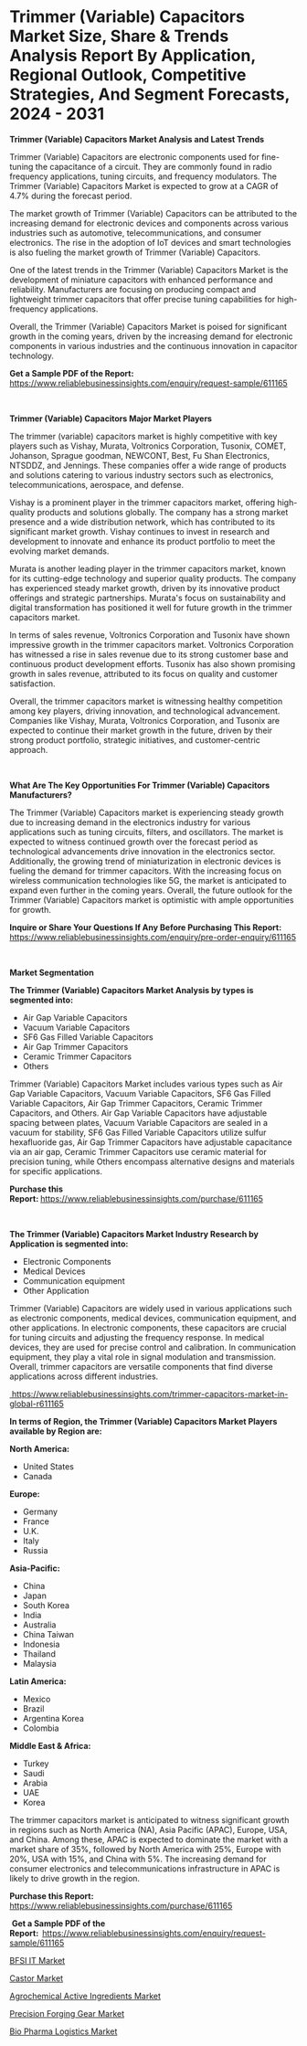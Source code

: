 <p><h1>Trimmer (Variable) Capacitors Market Size, Share & Trends Analysis Report By Application, Regional Outlook, Competitive Strategies, And Segment Forecasts, 2024 - 2031</h1></p><p><strong>Trimmer (Variable) Capacitors Market Analysis and Latest Trends</strong></p>
<p><p>Trimmer (Variable) Capacitors are electronic components used for fine-tuning the capacitance of a circuit. They are commonly found in radio frequency applications, tuning circuits, and frequency modulators. The Trimmer (Variable) Capacitors Market is expected to grow at a CAGR of 4.7% during the forecast period.</p><p>The market growth of Trimmer (Variable) Capacitors can be attributed to the increasing demand for electronic devices and components across various industries such as automotive, telecommunications, and consumer electronics. The rise in the adoption of IoT devices and smart technologies is also fueling the market growth of Trimmer (Variable) Capacitors.</p><p>One of the latest trends in the Trimmer (Variable) Capacitors Market is the development of miniature capacitors with enhanced performance and reliability. Manufacturers are focusing on producing compact and lightweight trimmer capacitors that offer precise tuning capabilities for high-frequency applications.</p><p>Overall, the Trimmer (Variable) Capacitors Market is poised for significant growth in the coming years, driven by the increasing demand for electronic components in various industries and the continuous innovation in capacitor technology.</p></p>
<p><strong>Get a Sample PDF of the Report:&nbsp;</strong> <a href="https://www.reliablebusinessinsights.com/enquiry/request-sample/611165">https://www.reliablebusinessinsights.com/enquiry/request-sample/611165</a></p>
<p>&nbsp;</p>
<p><strong>Trimmer (Variable) Capacitors Major Market Players</strong></p>
<p><p>The trimmer (variable) capacitors market is highly competitive with key players such as Vishay, Murata, Voltronics Corporation, Tusonix, COMET, Johanson, Sprague goodman, NEWCONT, Best, Fu Shan Electronics, NTSDDZ, and Jennings. These companies offer a wide range of products and solutions catering to various industry sectors such as electronics, telecommunications, aerospace, and defense.</p><p>Vishay is a prominent player in the trimmer capacitors market, offering high-quality products and solutions globally. The company has a strong market presence and a wide distribution network, which has contributed to its significant market growth. Vishay continues to invest in research and development to innovate and enhance its product portfolio to meet the evolving market demands.</p><p>Murata is another leading player in the trimmer capacitors market, known for its cutting-edge technology and superior quality products. The company has experienced steady market growth, driven by its innovative product offerings and strategic partnerships. Murata's focus on sustainability and digital transformation has positioned it well for future growth in the trimmer capacitors market.</p><p>In terms of sales revenue, Voltronics Corporation and Tusonix have shown impressive growth in the trimmer capacitors market. Voltronics Corporation has witnessed a rise in sales revenue due to its strong customer base and continuous product development efforts. Tusonix has also shown promising growth in sales revenue, attributed to its focus on quality and customer satisfaction.</p><p>Overall, the trimmer capacitors market is witnessing healthy competition among key players, driving innovation, and technological advancement. Companies like Vishay, Murata, Voltronics Corporation, and Tusonix are expected to continue their market growth in the future, driven by their strong product portfolio, strategic initiatives, and customer-centric approach.</p></p>
<p>&nbsp;</p>
<p><strong>What Are The Key Opportunities For Trimmer (Variable) Capacitors Manufacturers?</strong></p>
<p><p>The Trimmer (Variable) Capacitors market is experiencing steady growth due to increasing demand in the electronics industry for various applications such as tuning circuits, filters, and oscillators. The market is expected to witness continued growth over the forecast period as technological advancements drive innovation in the electronics sector. Additionally, the growing trend of miniaturization in electronic devices is fueling the demand for trimmer capacitors. With the increasing focus on wireless communication technologies like 5G, the market is anticipated to expand even further in the coming years. Overall, the future outlook for the Trimmer (Variable) Capacitors market is optimistic with ample opportunities for growth.</p></p>
<p><strong>Inquire or Share Your Questions If Any Before Purchasing This Report:</strong> <a href="https://www.reliablebusinessinsights.com/enquiry/pre-order-enquiry/611165">https://www.reliablebusinessinsights.com/enquiry/pre-order-enquiry/611165</a></p>
<p>&nbsp;</p>
<p><strong>Market Segmentation</strong></p>
<p><strong>The Trimmer (Variable) Capacitors Market Analysis by types is segmented into:</strong></p>
<p><ul><li>Air Gap Variable Capacitors</li><li>Vacuum Variable Capacitors</li><li>SF6 Gas Filled Variable Capacitors</li><li>Air Gap Trimmer Capacitors</li><li>Ceramic Trimmer Capacitors</li><li>Others</li></ul></p>
<p><p>Trimmer (Variable) Capacitors Market includes various types such as Air Gap Variable Capacitors, Vacuum Variable Capacitors, SF6 Gas Filled Variable Capacitors, Air Gap Trimmer Capacitors, Ceramic Trimmer Capacitors, and Others. Air Gap Variable Capacitors have adjustable spacing between plates, Vacuum Variable Capacitors are sealed in a vacuum for stability, SF6 Gas Filled Variable Capacitors utilize sulfur hexafluoride gas, Air Gap Trimmer Capacitors have adjustable capacitance via an air gap, Ceramic Trimmer Capacitors use ceramic material for precision tuning, while Others encompass alternative designs and materials for specific applications.</p></p>
<p><strong>Purchase this Report:&nbsp;</strong><a href="https://www.reliablebusinessinsights.com/purchase/611165">https://www.reliablebusinessinsights.com/purchase/611165</a></p>
<p>&nbsp;</p>
<p><strong>The Trimmer (Variable) Capacitors Market Industry Research by Application is segmented into:</strong></p>
<p><ul><li>Electronic Components</li><li>Medical Devices</li><li>Communication equipment</li><li>Other Application</li></ul></p>
<p><p>Trimmer (Variable) Capacitors are widely used in various applications such as electronic components, medical devices, communication equipment, and other applications. In electronic components, these capacitors are crucial for tuning circuits and adjusting the frequency response. In medical devices, they are used for precise control and calibration. In communication equipment, they play a vital role in signal modulation and transmission. Overall, trimmer capacitors are versatile components that find diverse applications across different industries.</p></p>
<p><a href="https://www.reliablebusinessinsights.com/trimmer-capacitors-market-in-global-r611165">&nbsp;https://www.reliablebusinessinsights.com/trimmer-capacitors-market-in-global-r611165</a></p>
<p><strong>In terms of Region, the Trimmer (Variable) Capacitors Market Players available by Region are:</strong></p>
<p>
    <p> <strong> North America: </strong>
        <ul>
            <li>United States</li>
            <li>Canada</li>
        </ul>
        </p> 
    <p> <strong> Europe: </strong>
        <ul>
            <li>Germany</li>
            <li>France</li>
            <li>U.K.</li>
            <li>Italy</li>
            <li>Russia</li>
        </ul>
        </p> 
    <p> <strong> Asia-Pacific: </strong>
        <ul>
            <li>China</li>
            <li>Japan</li>
            <li>South Korea</li>
            <li>India</li>
            <li>Australia</li>
            <li>China Taiwan</li>
            <li>Indonesia</li>
            <li>Thailand</li>
            <li>Malaysia</li>
        </ul>
        </p> 
    <p> <strong> Latin America: </strong>
        <ul>
            <li>Mexico</li>
            <li>Brazil</li>
            <li>Argentina Korea</li>
            <li>Colombia</li>
        </ul>
        </p> 
    <p> <strong> Middle East & Africa: </strong>
        <ul>
            <li>Turkey</li>
            <li>Saudi</li>
            <li>Arabia</li>
            <li>UAE</li>
            <li>Korea</li>
        </ul>
    </p>
    </p>
<p><p>The trimmer capacitors market is anticipated to witness significant growth in regions such as North America (NA), Asia Pacific (APAC), Europe, USA, and China. Among these, APAC is expected to dominate the market with a market share of 35%, followed by North America with 25%, Europe with 20%, USA with 15%, and China with 5%. The increasing demand for consumer electronics and telecommunications infrastructure in APAC is likely to drive growth in the region.</p></p>
<p><strong>Purchase this Report: </strong><a href="https://www.reliablebusinessinsights.com/purchase/611165">https://www.reliablebusinessinsights.com/purchase/611165</a></p>
<p>&nbsp;<strong>Get a Sample PDF of the Report:&nbsp;&nbsp;</strong><a href="https://www.reliablebusinessinsights.com/enquiry/request-sample/611165">https://www.reliablebusinessinsights.com/enquiry/request-sample/611165</a></p>
<p><strong></strong></p>
<p><p><a href="https://issuu.com/reportprime-2/docs/bfsi-it-market-size-2030.pptx">BFSI IT Market</a></p><p><a href="https://www.linkedin.com/pulse/castor-market-share-new-trends-analysis-its-type-application-n5gof">Castor Market</a></p><p><a href="https://www.linkedin.com/pulse/agrochemical-active-ingredients-market-segmentation-geographical-hn77f">Agrochemical Active Ingredients Market</a></p><p><a href="https://github.com/DaveBlock08/Market-Research-Report-List-1/blob/main/precision-forging-gear-market.md">Precision Forging Gear Market</a></p><p><a href="https://issuu.com/reportprime-2/docs/bio-pharma-logistics-market-size-2030.pptx">Bio Pharma Logistics Market</a></p></p>